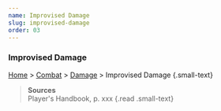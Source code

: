 ```yaml
---
name: Improvised Damage
slug: improvised-damage
order: 03
---
```

### Improvised Damage
[Home](dm-operations-center) > [Combat](combat) > [Damage](damage) > Improvised Damage {.small-text}

> **Sources** <br/>
> Player's Handbook, p. xxx
{.read .small-text}